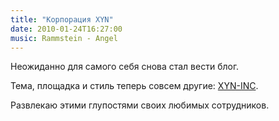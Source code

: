 ```yaml
---
title: "Корпорация XYN"
date: 2010-01-24T16:27:00
music: Rammstein - Angel
---
```


Неожиданно для самого себя снова стал вести блог.

Тема, площадка и стиль теперь совсем другие: <a href="http://xyn-inc.blogspot.com/">XYN-INC</a>.

Развлекаю этими глупостями своих любимых сотрудников.
